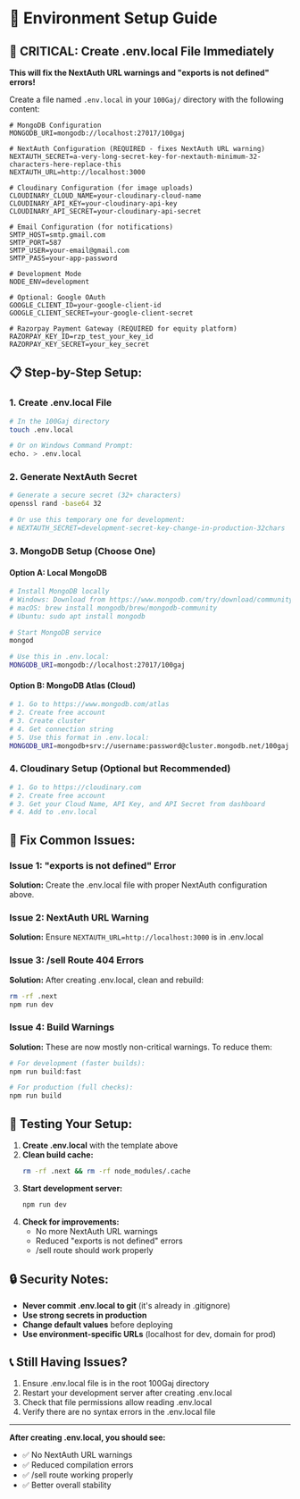 # 🔧 Environment Setup Guide

## 🚨 **CRITICAL: Create .env.local File Immediately**

**This will fix the NextAuth URL warnings and "exports is not defined" errors!**

Create a file named `.env.local` in your `100Gaj/` directory with the following content:

```env
# MongoDB Configuration
MONGODB_URI=mongodb://localhost:27017/100gaj

# NextAuth Configuration (REQUIRED - fixes NextAuth URL warning)
NEXTAUTH_SECRET=a-very-long-secret-key-for-nextauth-minimum-32-characters-here-replace-this
NEXTAUTH_URL=http://localhost:3000

# Cloudinary Configuration (for image uploads)
CLOUDINARY_CLOUD_NAME=your-cloudinary-cloud-name
CLOUDINARY_API_KEY=your-cloudinary-api-key  
CLOUDINARY_API_SECRET=your-cloudinary-api-secret

# Email Configuration (for notifications)
SMTP_HOST=smtp.gmail.com
SMTP_PORT=587
SMTP_USER=your-email@gmail.com
SMTP_PASS=your-app-password

# Development Mode
NODE_ENV=development

# Optional: Google OAuth
GOOGLE_CLIENT_ID=your-google-client-id
GOOGLE_CLIENT_SECRET=your-google-client-secret

# Razorpay Payment Gateway (REQUIRED for equity platform)
RAZORPAY_KEY_ID=rzp_test_your_key_id
RAZORPAY_KEY_SECRET=your_key_secret
```

## 📋 **Step-by-Step Setup:**

### 1. **Create .env.local File**
```bash
# In the 100Gaj directory
touch .env.local

# Or on Windows Command Prompt:
echo. > .env.local
```

### 2. **Generate NextAuth Secret**
```bash
# Generate a secure secret (32+ characters)
openssl rand -base64 32

# Or use this temporary one for development:
# NEXTAUTH_SECRET=development-secret-key-change-in-production-32chars
```

### 3. **MongoDB Setup (Choose One)**

#### Option A: Local MongoDB
```bash
# Install MongoDB locally
# Windows: Download from https://www.mongodb.com/try/download/community
# macOS: brew install mongodb/brew/mongodb-community
# Ubuntu: sudo apt install mongodb

# Start MongoDB service
mongod

# Use this in .env.local:
MONGODB_URI=mongodb://localhost:27017/100gaj
```

#### Option B: MongoDB Atlas (Cloud)
```bash
# 1. Go to https://www.mongodb.com/atlas
# 2. Create free account
# 3. Create cluster
# 4. Get connection string
# 5. Use this format in .env.local:
MONGODB_URI=mongodb+srv://username:password@cluster.mongodb.net/100gaj
```

### 4. **Cloudinary Setup (Optional but Recommended)**
```bash
# 1. Go to https://cloudinary.com
# 2. Create free account
# 3. Get your Cloud Name, API Key, and API Secret from dashboard
# 4. Add to .env.local
```

## 🔧 **Fix Common Issues:**

### Issue 1: "exports is not defined" Error
**Solution:** Create the .env.local file with proper NextAuth configuration above.

### Issue 2: NextAuth URL Warning
**Solution:** Ensure `NEXTAUTH_URL=http://localhost:3000` is in .env.local

### Issue 3: /sell Route 404 Errors
**Solution:** After creating .env.local, clean and rebuild:
```bash
rm -rf .next
npm run dev
```

### Issue 4: Build Warnings
**Solution:** These are now mostly non-critical warnings. To reduce them:
```bash
# For development (faster builds):
npm run build:fast

# For production (full checks):
npm run build
```

## 🚀 **Testing Your Setup:**

1. **Create .env.local** with the template above
2. **Clean build cache:**
   ```bash
   rm -rf .next && rm -rf node_modules/.cache
   ```
3. **Start development server:**
   ```bash
   npm run dev
   ```
4. **Check for improvements:**
   - No more NextAuth URL warnings
   - Reduced "exports is not defined" errors
   - /sell route should work properly

## 🔒 **Security Notes:**

- **Never commit .env.local to git** (it's already in .gitignore)
- **Use strong secrets in production** 
- **Change default values** before deploying
- **Use environment-specific URLs** (localhost for dev, domain for prod)

## 📞 **Still Having Issues?**

1. Ensure .env.local file is in the root 100Gaj directory
2. Restart your development server after creating .env.local
3. Check that file permissions allow reading .env.local
4. Verify there are no syntax errors in the .env.local file

---

**After creating .env.local, you should see:**
- ✅ No NextAuth URL warnings
- ✅ Reduced compilation errors  
- ✅ /sell route working properly
- ✅ Better overall stability 